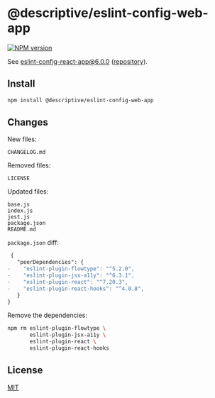 # @descriptive/eslint-config-web-app

[![NPM version](https://img.shields.io/npm/v/@descriptive/eslint-config-web-app.svg)](https://www.npmjs.com/package/@descriptive/eslint-config-web-app)

See [eslint-config-react-app@6.0.0](https://www.npmjs.com/package/eslint-config-react-app/v/6.0.0) ([repository](https://github.com/facebook/create-react-app/tree/v4.0.1/packages/eslint-config-react-app)).

## Install

```sh
npm install @descriptive/eslint-config-web-app
```

## Changes

New files:

```
CHANGELOG.md
```

Removed files:

```
LICENSE
```

Updated files:

```
base.js
index.js
jest.js
package.json
README.md
```

`package.json` diff:

```diff
 {
   "peerDependencies": {
-    "eslint-plugin-flowtype": "^5.2.0",
-    "eslint-plugin-jsx-a11y": "^6.3.1",
-    "eslint-plugin-react": "^7.20.3",
-    "eslint-plugin-react-hooks": "^4.0.8",
   }
}
```

Remove the dependencies:

```sh
npm rm eslint-plugin-flowtype \
       eslint-plugin-jsx-a11y \
       eslint-plugin-react \
       eslint-plugin-react-hooks
```

## License

[MIT](https://github.com/facebook/create-react-app/blob/v4.0.1/packages/eslint-config-react-app/LICENSE)
